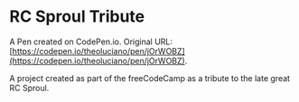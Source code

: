 # RC Sproul Tribute

A Pen created on CodePen.io. Original URL: [https://codepen.io/theoluciano/pen/jOrWOBZ](https://codepen.io/theoluciano/pen/jOrWOBZ).

A project created as part of the freeCodeCamp as a tribute to the late great RC Sproul.
